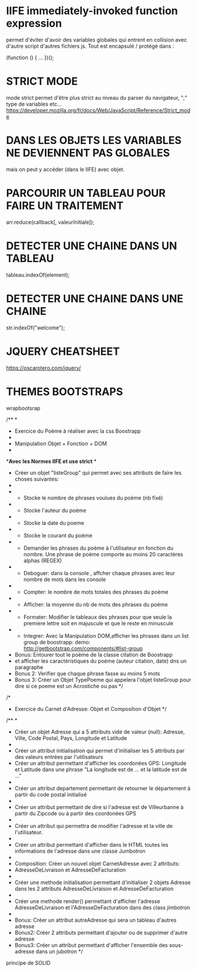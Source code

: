 # IIFE immediately-invoked function expression

permet d'éviter d'avoir des variables globales qui entrent en collision avec d'autre script d'autres fichiers js. Tout est encapsulé / protégé dans :

(function () { … })();

# STRICT MODE

mode strict permet d'être plus strict au niveau du parser du navigateur, ";" type de variables etc...
https://developer.mozilla.org/fr/docs/Web/JavaScript/Reference/Strict_mode

# DANS LES OBJETS LES VARIABLES NE DEVIENNENT PAS GLOBALES

mais on peut y accéder (dans le IIFE) avec objet.


# PARCOURIR UN TABLEAU POUR FAIRE UN TRAITEMENT

arr.reduce(callback[, valeurInitiale]);

# DETECTER UNE CHAINE DANS UN TABLEAU
tableau.indexOf(element);

# DETECTER UNE CHAINE DANS UNE CHAINE
str.indexOf("welcome");

# JQUERY CHEATSHEET
https://oscarotero.com/jquery/

# THEMES BOOTSTRAPS
wrapbootsrap


/**
 *
 * Exercice du Poème à réaliser avec la css Boostrapp
 *
 * Manipulation Objet + Fonction +  DOM
 *
 ***********Avec les Normes IIFE et use strict**********
 *
 *  Créer un objet "listeGroup" qui permet avec ses attributs de  faire les choses suivantes:
 *
 *   + Stocke le nombre de phrases voulues du poème (nb fixé)
 *   + Stocke l'auteur du poème
 *   + Stocke la date du poeme
 *   + Stocke le courant du poème
 *   + Demander les phrases du poème à l'utilisateur en fonction du nombre. Une phrase de poème comporte au moins 20 caractères alphas (REGEX)
 *   + Deboguer:  dans la console , affcher chaque phrases avec leur nombre de mots dans les console
 *   + Compter: le nombre de mots totales des phrases du poème
 *   + Afficher: la moyenne du nb de mots des phrases du poème
 *   + Formater: Modifier le tableaux des  phrases pour que seule la premiere lettre soit en majuscule et que le reste en minuscule
 *   + Integrer: Avec la Manipulation DOM,afficher les phrases dans un list group de boostrapp: demo: http://getbootstrap.com/components/#list-group
 *   Bonus: Entourer tout le poème de la classe citation de Boostrapp
 *   et afficher les caractèristiques du poème (auteur citation, date) dns un paragraphe
 *   Bonus 2: Verifier que chaque phrase fasse au moins 5 mots
 *   Bonus 3: Créer un Objet TypePoeme qui appelera l'objet listeGroup pour dire si ce poeme est un Acrostiche ou pas
*/




/*
* Exercice du Carnet d'Adresse: Objet et Composition d'Objet
*/



/**
*
* Créer un objet Adresse qui a 5 attributs vide de valeur (null): Adresse, Ville, Code Postal, Pays, Longitude et Latitude
*
* Créer un attribut initialisation qui permet d'initialiser les 5 attributs par des valeurs entrées par l'utilisateurs
* Créer un attribut permettant d'afficher les coordonées GPS: Longitude et Latitude dans une phrase "La longitude est de ... et la latitude est de ..."
*
* Créer un attribut departement permettant de retourner le département à partir du code postal initialisé
*
* Créer un attribut permettant de dire si l'adresse est de Villeurbanne à partir du Zipcode ou à partir des coordonées GPS
*
* Créer un attribut qui permettra de modifier l'adresse et la ville de l'utilisateur.
*
* Créer un attribut permettant d'afficher dans le HTML toutes les informations de l'adresse  dans une classe Jumbotron
*
* Composition: Créer un nouvel objet CarnetAdresse avec 2 attributs:
* AdresseDeLivraison et AdresseDeFacturation
*
* Créer une methode initialisation permettant d'initialiser 2 objets Adresse dans les 2 attributs AdresseDeLivraison et AdresseDeFacturation
*
* Créer une methode render() permettant d'afficher l'adresse AdresseDeLivraison et l'AdresseDeFacturation dans des class jimbotron
*
* Bonus: Créer un attribut autreAdresse qui sera un tableau d'autres adresse
* Bonus2: Créer 2 attributs permettant d'ajouter ou de supprimer d'autre adresse
* Bonus3: Créer un attribut permettant d'afficher l'ensemble des sous-adresse dans un jubotron
*/

principe de SOLID


